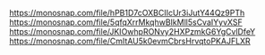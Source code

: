 https://monosnap.com/file/hPB1D7cOXBCIIcUr3iJutY44Qz9PTh
https://monosnap.com/file/5qfqXrrMkqhwBIkMll5sCvaIYyvXSF
https://monosnap.com/file/JKIOwhpRONvy2HXPzmkG6YgCvlDfeY
https://monosnap.com/file/CmItAU5k0evmCbrsHrvqtoPKAJFLXR
